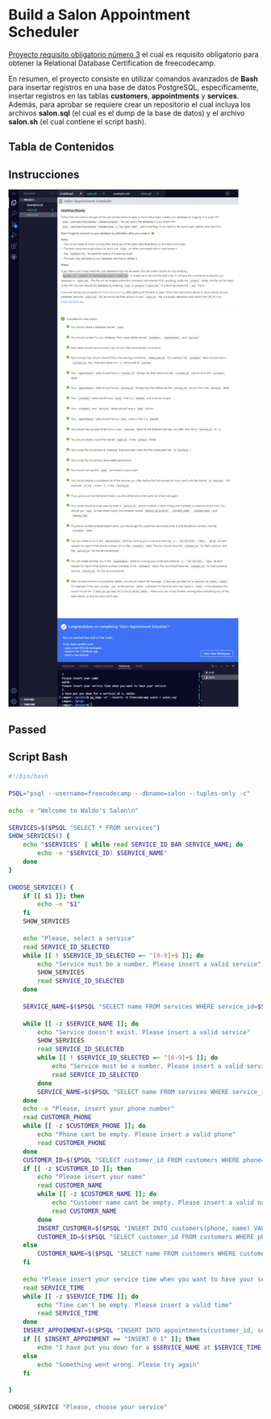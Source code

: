 # Build a Salon Appointment Scheduler

[Proyecto requisito obligatorio número 3](https://www.freecodecamp.org/learn/relational-database/build-a-salon-appointment-scheduler-project/build-a-salon-appointment-scheduler) el cual es requisito obligatorio para obtener la Relational Database Certification de freecodecamp.

En resumen, el proyecto consiste en utilizar comandos avanzados de **Bash** para insertar registros en una base de datos PostgreSQL, específicamente, insertar registros en las tablas **customers**, **appointments** y **services**. Además, para aprobar se requiere crear un repositorio el cual incluya los archivos **salon.sql** (el cual es el dump de la base de datos) y el archivo **salon.sh** (el cual contiene el script bash).

## Tabla de Contenidos

## Instrucciones

![Instrucciones](./instrucciones.webp)

## Passed

## Script Bash

```bash
#!/bin/bash

PSQL="psql --username=freecodecamp --dbname=salon --tuples-only -c"

echo -e "Welcome to Waldo's Salon\n"

SERVICES=$($PSQL "SELECT * FROM services")
SHOW_SERVICES() {
    echo "$SERVICES" | while read SERVICE_ID BAR SERVICE_NAME; do
        echo -e "$SERVICE_ID) $SERVICE_NAME"
    done
}

CHOOSE_SERVICE() {
    if [[ $1 ]]; then
        echo -e "$1"
    fi
    SHOW_SERVICES

    echo "Please, select a service"
    read SERVICE_ID_SELECTED
    while [[ ! $SERVICE_ID_SELECTED =~ ^[0-9]+$ ]]; do
        echo "Service must be a number. Please insert a valid service"
        SHOW_SERVICES
        read SERVICE_ID_SELECTED
    done

    SERVICE_NAME=$($PSQL "SELECT name FROM services WHERE service_id=$SERVICE_ID_SELECTED" | sed 's/ //')

    while [[ -z $SERVICE_NAME ]]; do
        echo "Service doesn't exist. Please insert a valid service"
        SHOW_SERVICES
        read SERVICE_ID_SELECTED
        while [[ ! $SERVICE_ID_SELECTED =~ ^[0-9]+$ ]]; do
            echo "Service must be a number. Please insert a valid service"
            read SERVICE_ID_SELECTED
        done
        SERVICE_NAME=$($PSQL "SELECT name FROM services WHERE service_id=$SERVICE_ID_SELECTED" | sed 's/ //')
    done
    echo -e "Please, insert your phone number"
    read CUSTOMER_PHONE
    while [[ -z $CUSTOMER_PHONE ]]; do
        echo "Phone cant be empty. Please insert a valid phone"
        read CUSTOMER_PHONE
    done
    CUSTOMER_ID=$($PSQL "SELECT customer_id FROM customers WHERE phone='$CUSTOMER_PHONE'")
    if [[ -z $CUSTOMER_ID ]]; then
        echo "Please insert your name"
        read CUSTOMER_NAME
        while [[ -z $CUSTOMER_NAME ]]; do
            echo "Customer name cant be empty. Please insert a valid name"
            read CUSTOMER_NAME
        done
        INSERT_CUSTOMER=$($PSQL "INSERT INTO customers(phone, name) VALUES('$CUSTOMER_PHONE', '$CUSTOMER_NAME')")
        CUSTOMER_ID=$($PSQL "SELECT customer_id FROM customers WHERE phone='$CUSTOMER_PHONE'")
    else
        CUSTOMER_NAME=$($PSQL "SELECT name FROM customers WHERE customer_id=$CUSTOMER_ID" | sed 's/ //')
    fi

    echo "Please insert your service time when you want to have your service"
    read SERVICE_TIME
    while [[ -z $SERVICE_TIME ]]; do
        echo "Time can't be empty. Please insert a valid time"
        read SERVICE_TIME
    done
    INSERT_APPOINMENT=$($PSQL "INSERT INTO appointments(customer_id, service_id, time) VALUES($CUSTOMER_ID, $SERVICE_ID_SELECTED, '$SERVICE_TIME')")
    if [[ $INSERT_APPOINMENT == "INSERT 0 1" ]]; then
        echo "I have put you down for a $SERVICE_NAME at $SERVICE_TIME, $CUSTOMER_NAME."
    else
        echo "Something went wrong. Please try again"
    fi

}

CHOOSE_SERVICE "Please, choose your service"
```
